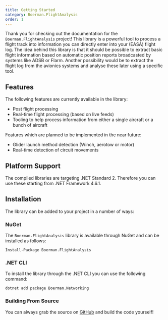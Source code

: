 ```yaml
---
title: Getting Started
category: Boerman.FlightAnalysis
order: 1
---
```



Thank you for checking out the documentation for the `Boerman.FlightAnalysis` project! This library is a powerful tool to process a flight track into information you can directly enter into your (EASA) flight log. The idea behind this library is that it should be possible to extract basic flight information based on automatic position reports broadcasted by systems like ADSB or Flarm. Another possibility would be to extract the flight log from the avionics systems and analyse these later using a specific tool.

## Features

The following features are currently available in the library:

* Post flight processing
* Real-time flight processing (based on live feeds)
* Tooling to help process information from either a single aircraft or a bunch of aircraft

Features which are planned to be implemented in the near future:

* Glider launch method detection (Winch, aerotow or motor)
* Real-time detection of circuit movements

## Platform Support

The compiled libraries are targeting .NET Standard 2. Therefore you can use these starting from .NET Framework 4.6.1.

## Installation

The library can be added to your project in a number of ways:

### NuGet

The `Boerman.FlightAnalysis` library is available through NuGet and can be installed as follows:

    Install-Package Boerman.FlightAnalysis

### .NET CLI

To install the library through the .NET CLI you can use the following command:

    dotnet add package Boerman.Networking

### Building From Source

You can always grab the source on [GitHub](https://github.com/Boerman/FlightAnalysis) and build the code yourself!